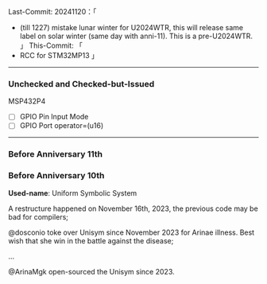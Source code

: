 Last-Commit: 20241120：「 
+ (till 1227) mistake lunar winter for U2024WTR, this will release same label on solar winter (same day with anni-11). This is a pre-U2024WTR.
」
This-Commit: 「
+ RCC for STM32MP13
」
---

### Unchecked and Checked-but-Issued

MSP432P4
- [ ] GPIO Pin  Input Mode
- [ ] GPIO Port operator=(u16)

---

### Before Anniversary 11th


### Before Anniversary 10th

**Used-name**: Uniform Symbolic System

A restructure happened on November 16th, 2023, the previous code may be bad for compilers;

@dosconio toke over Unisym since November 2023 for Arinae illness. Best wish that she win in the battle against the disease;

...

@ArinaMgk open-sourced the Unisym since 2023.